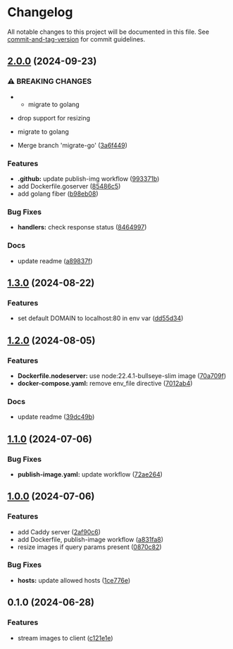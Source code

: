 # Changelog

All notable changes to this project will be documented in this file. See [commit-and-tag-version](https://github.com/absolute-version/commit-and-tag-version) for commit guidelines.

## [2.0.0](https://github.com/singh-inder/images-to-gist-server/compare/v1.3.0...v2.0.0) (2024-09-23)

### ⚠ BREAKING CHANGES

- - migrate to golang

* drop support for resizing

- migrate to golang

- Merge branch 'migrate-go' ([3a6f449](https://github.com/singh-inder/images-to-gist-server/commit/3a6f449dfaf32a9006c4f53f74170488a3232651))

### Features

- **.github:** update publish-img workflow ([993371b](https://github.com/singh-inder/images-to-gist-server/commit/993371b6544ed8a2fa4c5df7103a859f60d9c713))
- add Dockerfile.goserver ([85486c5](https://github.com/singh-inder/images-to-gist-server/commit/85486c5b651e46e525455a4312298d6b9cf90ce2))
- add golang fiber ([b98eb08](https://github.com/singh-inder/images-to-gist-server/commit/b98eb0849752461f77ea4b31b1bdb4a4d078ee7f))

### Bug Fixes

- **handlers:** check response status ([8464997](https://github.com/singh-inder/images-to-gist-server/commit/8464997a1207e6694b0ef5c90366373af6280597))

### Docs

- update readme ([a89837f](https://github.com/singh-inder/images-to-gist-server/commit/a89837f075cc846eae5cdc9ea5212e932b7e0426))

## [1.3.0](https://github.com/singh-inder/images-to-gist-server/compare/v1.2.0...v1.3.0) (2024-08-22)

### Features

- set default DOMAIN to localhost:80 in env var ([dd55d34](https://github.com/singh-inder/images-to-gist-server/commit/dd55d34ca6306bc825260b95f26eb91a2bbbe3f4))

## [1.2.0](https://github.com/singh-inder/images-to-gist-server/compare/v1.1.0...v1.2.0) (2024-08-05)

### Features

- **Dockerfile.nodeserver:** use node:22.4.1-bullseye-slim image ([70a709f](https://github.com/singh-inder/images-to-gist-server/commit/70a709f579be57b4b54412d0c201ea62eb496ffe))
- **docker-compose.yaml:** remove env_file directive ([7012ab4](https://github.com/singh-inder/images-to-gist-server/commit/7012ab4c87e23d7ffcab92caababdf16cde15548))

### Docs

- update readme ([39dc49b](https://github.com/singh-inder/images-to-gist-server/commit/39dc49b9c64fd1ee3e21669958a204959e31c340))

## [1.1.0](https://github.com/singh-inder/images-to-gist-server/compare/v1.0.0...v1.1.0) (2024-07-06)

### Bug Fixes

- **publish-image.yaml:** update workflow ([72ae264](https://github.com/singh-inder/images-to-gist-server/commit/72ae2645ef34b7f505f2fea268e13e613a7d7668))

## [1.0.0](https://github.com/singh-inder/images-to-gist-server/compare/v0.1.0...v1.0.0) (2024-07-06)

### Features

- add Caddy server ([2af90c6](https://github.com/singh-inder/images-to-gist-server/commit/2af90c6b00c702fd57036dccf367cffc5fb90a47))
- add Dockerfile, publish-image workflow ([a831fa8](https://github.com/singh-inder/images-to-gist-server/commit/a831fa8160fca493bc503d2acb8fea6875b9a5d3))
- resize images if query params present ([0870c82](https://github.com/singh-inder/images-to-gist-server/commit/0870c82a23bceee455e7e8373b25528c39784d90))

### Bug Fixes

- **hosts:** update allowed hosts ([1ce776e](https://github.com/singh-inder/images-to-gist-server/commit/1ce776e7b86cf2f5b31f83bafb293c237214bebe))

## 0.1.0 (2024-06-28)

### Features

- stream images to client ([c121e1e](https://github.com/singh-inder/images-to-gist-server/commit/c121e1e7b5f5a8f93d3166a4dd1a79c6465713f0))
